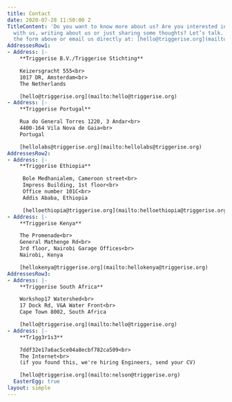 ```yaml
---
title: Contact
date: 2020-07-28 11:50:00 Z
TitleContent: 'Do you want to know more about us? Are you interested in investing
  with us, writing about us or just sharing some thoughts? Let’s talk. You can use
  the form above or email us directly at: [hello@triggerise.org](mailto:hello@triggerise.org)'
AddressesRow1:
- Address: |-
    **Triggerise B.V./Triggerise Stichting**

    Keizersgracht 555<br>
    1017 DR, Amsterdam<br>
    The Netherlands

    [hello@triggerise.org](mailto:hello@triggerise.org)
- Address: |-
    **Triggerise Portugal**

    Rua do General Torres 1220, 3 Andar<br>
    4400-164 Vila Nova de Gaia<br>
    Portugal

    [hellolabs@triggerise.org](mailto:hellolabs@triggerise.org)
AddressesRow2:
- Address: |-
    **Triggerise Ethiopia**

     Bole Medhanialem, Cameroon street<br>
     Impress Building, 1st floor<br>
     Office number 101C<br>
     Addis Ababa, Ethiopia

     [helloethiopia@triggerise.org](mailto:helloethiopia@triggerise.org)
- Address: |-
    **Triggerise Kenya**

    The Promenade<br>
    General Mathenge Rd<br>
    3rd floor, Nairobi Garage Offices<br>
    Nairobi, Kenya

    [hellokenya@triggerise.org](mailto:hellokenya@triggerise.org)
AddressesRow3:
- Address: |-
    **Triggerise South Africa**

    Workshop17 Watershed<br>
    17 Dock Rd, V&A Water Front<br>
    Cape Town 8002, South Africa

    [hello@triggerise.org](mailto:hello@triggerise.org)
- Address: |-
    **Tr1gg3r1s3**

    7ddf32e17a6ac5ce04a8ecbf782ca509<br>
    The Internet<br>
    (if you found this, we're hiring Engineers, send your CV)

    [hello@triggerise.org](mailto:nelson@triggerise.org)
  EasterEgg: true
layout: simple
---
```


